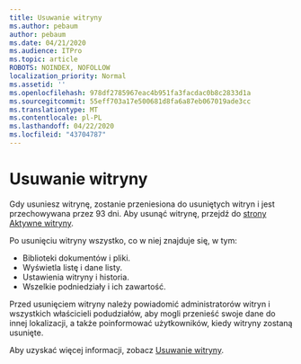 ```yaml
---
title: Usuwanie witryny
ms.author: pebaum
author: pebaum
ms.date: 04/21/2020
ms.audience: ITPro
ms.topic: article
ROBOTS: NOINDEX, NOFOLLOW
localization_priority: Normal
ms.assetid: ''
ms.openlocfilehash: 978df2785967eac4b951fa3facdac0b8c2833d1a
ms.sourcegitcommit: 55eff703a17e500681d8fa6a87eb067019ade3cc
ms.translationtype: MT
ms.contentlocale: pl-PL
ms.lasthandoff: 04/22/2020
ms.locfileid: "43704787"
---
```

# <a name="delete-a-site"></a>Usuwanie witryny

Gdy usuniesz witrynę, zostanie przeniesiona do usuniętych witryn i jest przechowywana przez 93 dni. Aby usunąć witrynę, przejdź do [strony Aktywne witryny](https://admin.microsoft.com/sharepoint?page=sitemanagement&modern=true). 

Po usunięciu witryny wszystko, co w niej znajduje się, w tym:

- Biblioteki dokumentów i pliki.
- Wyświetla listę i dane listy.
- Ustawienia witryny i historia.
- Wszelkie podniedziały i ich zawartość.

Przed usunięciem witryny należy powiadomić administratorów witryn i wszystkich właścicieli podudziałów, aby mogli przenieść swoje dane do innej lokalizacji, a także poinformować użytkowników, kiedy witryny zostaną usunięte.

Aby uzyskać więcej informacji, zobacz [Usuwanie witryny](https://docs.microsoft.com/sharepoint/delete-site-collection).
